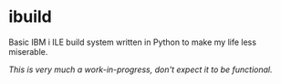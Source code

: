 # ibuild

Basic IBM i ILE build system written in Python to make my life less miserable.

_This is very much a work-in-progress, don't expect it to be functional._